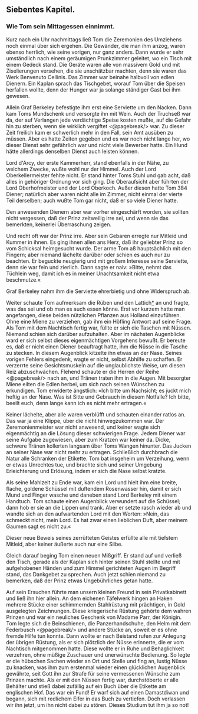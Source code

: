 
<h2>Siebentes Kapitel.</h2>

<h3>Wie Tom sein Mittagessen einnimmt.</h3>

Kurz nach ein Uhr nachmittags ließ Tom die Zeremonien des
Umziehens noch einmal über sich ergehen. Die Gewänder, die man
ihm anzog, waren ebenso herrlich, wie seine vorigen, nur ganz anders.
Dann wurde er sehr umständlich nach einem geräumigen Prunkzimmer
geleitet, wo ein Tisch mit einem Gedeck stand. Die Geräte
waren alle von massivem Gold und mit Ziselierungen versehen, die
sie unschätzbar machten, denn sie waren das Werk Benvenuto Cellinis.
Das Zimmer war beinahe halbvoll von edlen Dienern. Ein Kaplan
sprach das Tischgebet, worauf Tom über die Speisen herfallen wollte,
denn der Hunger war ja solange ständiger Gast bei ihm gewesen.

Allein Graf Berkeley befestigte ihm erst eine Serviette um den
Nacken. Dann kam Toms Mundschenk und versorgte ihn mit Wein.
Auch der Truchseß war da, der auf Verlangen jede verdächtige Speise
kosten mußte, auf die Gefahr hin zu sterben, wenn sie wirklich vergiftet
<@pagebreak/>
war. Zu dieser Zeit freilich kam er schwerlich mehr in den
Fall, sein Amt ausüben zu müssen. Aber es hatte Zeiten gegeben
und es war noch nicht lange her, wo dieser Dienst sehr gefährlich war
und nicht viele Bewerber hatte. Ein Hund hätte allerdings denselben
Dienst auch leisten können.

Lord d'Arcy, der erste Kammerherr, stand ebenfalls in der Nähe,
zu welchem Zwecke, wußte wohl nur der Himmel. Auch der Lord
Oberkellermeister fehlte nicht. Er stand hinter Toms Stuhl und gab
acht, daß alles in gehöriger Ordnung vor sich ging. Die Oberaufsicht
aber führten der Lord Oberhofmeister und der Lord Oberkoch.
Außer diesen hatte Tom 384 Diener; natürlich aber waren nicht
alle im Zimmer, nicht einmal der vierte Teil derselben; auch wußte
Tom gar nicht, daß er so viele Diener hatte.

Den anwesenden Dienern aber war vorher eingeschärft worden,
sie sollten nicht vergessen, daß der Prinz zeitweilig irre sei, und wenn
sie das bemerkten, keinerlei Überraschung zeigen.

Und recht oft war der Prinz irre. Aber sein Gebaren erregte
nur Mitleid und Kummer in ihnen. Es ging ihnen allen ans Herz,
daß ihr geliebter Prinz so vom Schicksal heimgesucht wurde. Der
arme Tom aß hauptsächlich mit den Fingern; aber niemand lächelte
darüber oder schien es auch nur zu beachten. Er beguckte neugierig
und mit großem Interesse seine Serviette, denn sie war fein und
zierlich. Dann sagte er naiv: »Bitte, nehmt das Tüchlein weg,
damit ich es in meiner Unachtsamkeit nicht etwa beschmutze.«

Graf Berkeley nahm ihm die Serviette ehrerbietig und ohne
Widerspruch ab.

Weiter schaute Tom aufmerksam die Rüben und den Lattich<a href="99_Footnotes.xhtml#rn5" id="rn5">*</a> an
und fragte, was das sei und ob man es auch essen könne. Erst vor
kurzem hatte man angefangen, diese beiden nützlichen Pflanzen aus
Holland einzuführen. Ohne eine Miene zu verziehen, gab ihm ein
Höfling Antwort auf seine Frage. Als Tom mit dem Nachtisch fertig
war, füllte er sich die Taschen mit Nüssen. Niemand schien sich
darüber aufzuhalten. Aber im nächsten Augenblicke ward er sich
selbst dieses eigenmächtigen Vorgehens bewußt. Er bereute es, daß
er nicht einen Diener beauftragt hatte, ihm die Nüsse in die Tasche zu
stecken. In diesem Augenblick kitzelte ihn etwas an der Nase. Seines
vorigen Fehlers eingedenk, wagte er nicht, selbst Abhilfe zu schaffen.
Er verzerrte seine Gesichtsmuskeln auf die unglaublichste Weise, um
diesen Reiz abzuschwächen. Flehend schaute er die Herren der Reihe 
<@pagebreak/>
nach an, und Tränen traten ihm in die Augen. Mit besorgter Miene
eilten die Edlen herbei, um sich nach seinen Wünschen zu erkundigen.
Tom erwiderte ängstlich: »Ich bitte um Nachsicht; es juckt mich heftig
an der Nase. Was ist Sitte und Gebrauch in diesem Notfalle? Ich
bitte, beeilt euch, denn lange kann ich es nicht mehr ertragen.«

Keiner lächelte, aber alle waren verblüfft und schauten einander
ratlos an. Das war ja eine Klippe, über die nicht hinwegzukommen
war. Der Zeremonienmeister war nicht anwesend, und keiner wagte
sich eigenmächtig an die Lösung dieser schwierigen Frage. Jedem
Diener war seine Aufgabe zugewiesen, aber zum Kratzen war keiner
da. Dicke, schwere Tränen kollerten langsam über Toms Wangen
hinunter. Das Jucken an seiner Nase war nicht mehr zu ertragen.
Schließlich durchbrach die Natur alle Schranken der Etikette. Tom
bat insgeheim um Verzeihung, wenn er etwas Unrechtes tue, und
brachte sich und seiner Umgebung Erleichterung und Erlösung, indem
er sich die Nase selbst kratzte.

Als seine Mahlzeit zu Ende war, kam ein Lord und hielt ihm
eine breite, flache, goldene Schüssel mit duftendem Rosenwasser hin,
damit er sich Mund und Finger wasche und daneben stand Lord
Berkeley mit einem Handtuch. Tom schaute einen Augenblick verwundert
auf die Schüssel; dann hob er sie an die Lippen und trank.
Aber er setzte rasch wieder ab und wandte sich an den aufwartenden
Lord mit den Worten: »Nein, das schmeckt nicht, mein Lord. Es
hat zwar einen lieblichen Duft, aber meinem Gaumen sagt es nicht zu.«

Dieser neue Beweis seines zerrütteten Geistes erfüllte alle mit
tiefstem Mitleid, aber keiner äußerte auch nur eine Silbe.

Gleich darauf beging Tom einen neuen Mißgriff. Er stand auf
und verließ den Tisch, gerade als der Kaplan sich hinter seinen Stuhl
stellte und mit aufgehobenen Händen und zum Himmel gerichteten
Augen im Begriff stand, das Dankgebet zu sprechen. Auch jetzt
schien niemand zu bemerken, daß der Prinz etwas Ungebührliches
getan hatte.

Auf sein Ersuchen führte man unsern kleinen Freund in sein
Privatkabinett und ließ ihn hier allein. An dem eichenen Täfelwerk
hingen an Haken mehrere Stücke einer schimmernden Stahlrüstung
mit prächtigen, in Gold ausgelegten Zeichnungen. Diese kriegerische
Rüstung gehörte dem wahren Prinzen und war ein neuliches
Geschenk von Madame Parr, der Königin. Tom legte sich die
Beinschienen, die Panzerhandschuhe, den Helm mit dem Federbusch 
<@pagebreak/>
und andere Stücke an, soweit er es ohne fremde Hilfe tun konnte.
Dann wollte er nach Beistand rufen zur Anlegung der übrigen
Rüstung, als er sich plötzlich der Nüsse erinnerte, die er vom Nachtisch
mitgenommen hatte. Diese wollte er in Ruhe und Behaglichkeit
verzehren, ohne müßige Zuschauer und unerwünschte Bedienung.
So legte er die hübschen Sachen wieder an Ort und Stelle und fing
an, lustig Nüsse zu knacken, was ihm zum erstenmal wieder einen
glücklichen Augenblick gewährte, seit Gott ihn zur Strafe für seine
vermessenen Wünsche zum Prinzen machte. Als er mit den Nüssen
fertig war, durchstöberte er alle Behälter und stieß dabei zufällig
auf ein Buch über die Etikette am englischen Hof. Das war ein
Fund! Er warf sich auf einen Damastdiwan und begann, sich mit
redlichem Eifer in das Buch zu vertiefen. Doch verlassen wir ihn
jetzt, um ihn nicht dabei zu stören. Dieses Studium tut ihm ja so not!

